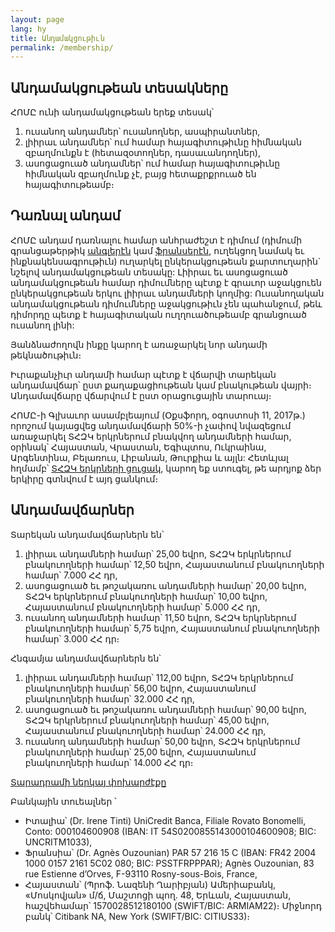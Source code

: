 ```yaml
---
layout: page
lang: hy
title: Անդամակցութիւն
permalink: /membership/
---
```


## Անդամակցութեան տեսակները

ՀՈՄԸ ունի անդամակցութեան երեք տեսակ՝

1. ուսանող անդամներ՝ ուսանողներ, ասպիրանտներ,
2. լիիրաւ անդամներ՝ ում համար հայագիտութիւնը հիմնական զբաղմունքն է (հետազօտողներ, դասաւանդողներ),
3. ասոցացուած անդամներ՝ ում համար հայագիտութիւնը հիմնական զբաղմունք չէ, բայց հետաքրքրուած են հայագիտութեամբ։


## Դառնալ անդամ

ՀՈՄԸ անդամ դառնալու համար անհրաժեշտ է դիմում (դիմումի գրանցաթերթիկ [անգլերէն](/assets/ApplFormAIEAEng.doc) կամ [ֆրանսերէն](/assets/ApplFormAIEAFr.doc), ուղեկցող նամակ եւ ինքնակենսագրութիւն) ուղարկել ընկերակցութեան քարտուղարին` նշելով անդամակցութեան տեսակը: Լիիրաւ եւ ասոցացուած անդամակցութեան համար դիմումները պէտք է գրաւոր աջակցուեն ընկերակցութեան երկու լիիրաւ անդամների կողմից: Ուսանողական անդամակցութեան դիմումները աջակցութիւն չեն պահանջում, թեև դիմորդը պետք է հայագիտական ուղղուածութեամբ գրանցուած ուսանող լինի:

Յանձնաժողովն ինքը կարող է առաջարկել նոր անդամի թեկնածութիւն։

Իւրաքանչիւր անդամի համար պէտք է վճարվի տարեկան անդամավճար՝ ըստ քաղաքացիութեան կամ բնակութեան վայրի։ Անդամավճարը վճարվում է ըստ օրացուցային տարուայ։

ՀՈՄԸ-ի Գլխաւոր ասամբլեայում (Օքսֆորդ, օգոստոսի 11, 2017թ.) որոշում կայացվեց անդամավճարի 50%-ի չափով նվազեցում առաջարկել ՏՀԶԿ երկրներում բնակվող անդամների համար, օրինակ՝ Հայաստան, Վրաստան, Եգիպտոս, Ուկրաինա, Արգենտինա, Բելառուս, Լիբանան, Թուրքիա և այլն: Հետևյալ հղմամբ՝ [ՏՀԶԿ երկրների ցուցակ](https://www.oecd.org/dac/financing-sustainable-development/development-finance-standards/DAC-List-ODA-Recipients-for-reporting-2021-flows.pdf), կարող եք ստուգել, թե արդյոք ձեր երկիրը գտնվում է այդ ցանկում։ 

## Անդամավճարներ

Տարեկան անդամավճարներն են՝

1. լիիրաւ անդամների համար՝ 25,00 եվրո, ՏՀԶԿ երկրներում բնակուողների համար՝ 12,50 եվրո, Հայաստանում բնակուողների համար՝ 7.000 ՀՀ դր,
2. ասոցացուած եւ թոշակառու անդամների համար՝ 20,00 եվրո, ՏՀԶԿ երկրներում բնակուողների համար՝ 10,00 եվրո, Հայաստանում բնակուողների համար՝ 5.000 ՀՀ դր,
3. ուսանող անդամների համար՝ 11,50 եվրո, ՏՀԶԿ երկրներում բնակուողների համար՝ 5,75 եվրո, Հայաստանում բնակուողների համար՝ 3.000 ՀՀ դր։

Հնգամյա անդամավճարներն են՝

1. լիիրաւ անդամների համար՝ 112,00 եվրո, ՏՀԶԿ երկրներում բնակուողների համար՝ 56,00 եվրո, Հայաստանում բնակուողների համար՝ 32.000 ՀՀ դր,
2. ասոցացուած եւ թոշակառու անդամների համար՝ 90,00 եվրո, ՏՀԶԿ երկրներում բնակուողների համար՝ 45,00 եվրո, Հայաստանում բնակուողների համար՝ 24.000 ՀՀ դր,
3. ուսանող անդամների համար՝ 50,00 եվրո, ՏՀԶԿ երկրներում բնակուողների համար՝ 25,00 եվրո, Հայաստանում բնակուողների համար՝ 14.000 ՀՀ դր։

[Տարադրամի ներկայ փոխարժէքը](https://www.xe.com/fr/)

Բանկային տուեալներ ՝
- Իտալիա՝ (Dr. Irene Tinti) UniCredit Banca, Filiale Rovato Bonomelli, Conto: 000104600908 (IBAN: IT 54S0200855143000104600908; BIC: UNCRITM1033),
- Ֆրանսիա՝ (Dr. Agnès Ouzounian) PAR 57 216 15 C (IBAN: FR42 2004 1000 0157 2161 5C02 080; BIC: PSSTFRPPPAR); Agnès Ouzounian, 83 rue Estienne d’Orves, F-93110 Rosny-sous-Bois, France,
- Հայաստան՝ (Պրոֆ. Նազենի Ղարիբյան) Ամերիաբանկ, «Մոսկովյան» մ/ճ, Մաշտոցի պող. 48, Երևան, Հայաստան, հաշվեհամար՝ 1570028512180100 (SWIFT/BIC: ARMIAM22)։ Միջնորդ բանկ՝ Citibank NA, New York (SWIFT/BIC: CITIUS33)։

